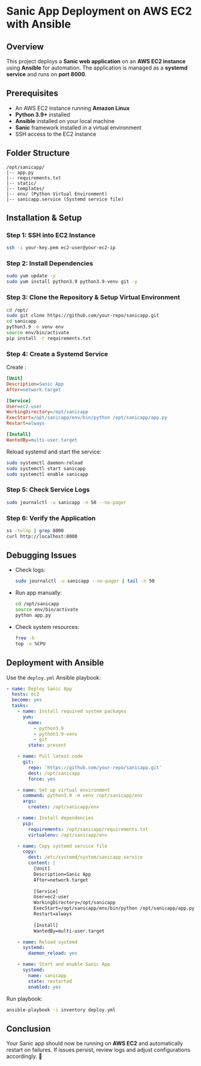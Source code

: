 # Sanic App Deployment on AWS EC2 with Ansible

## Overview

This project deploys a **Sanic web application** on an **AWS EC2 instance** using **Ansible** for automation. The application is managed as a **systemd service** and runs on **port 8000**.

## Prerequisites

- An AWS EC2 instance running **Amazon Linux**
- **Python 3.9+** installed
- **Ansible** installed on your local machine
- **Sanic** framework installed in a virtual environment
- SSH access to the EC2 instance

## Folder Structure

```
/opt/sanicapp/
|-- app.py
|-- requirements.txt
|-- static/
|-- templates/
|-- env/ (Python Virtual Environment)
|-- sanicapp.service (Systemd service file)
```

## Installation & Setup

### Step 1: SSH into EC2 Instance

```sh
ssh -i your-key.pem ec2-user@your-ec2-ip
```

### Step 2: Install Dependencies

```sh
sudo yum update -y
sudo yum install python3.9 python3.9-venv git -y
```

### Step 3: Clone the Repository & Setup Virtual Environment

```sh
cd /opt/
sudo git clone https://github.com/your-repo/sanicapp.git
cd sanicapp
python3.9 -m venv env
source env/bin/activate
pip install -r requirements.txt
```

### Step 4: Create a Systemd Service

Create :

```ini
[Unit]
Description=Sanic App
After=network.target

[Service]
User=ec2-user
WorkingDirectory=/opt/sanicapp
ExecStart=/opt/sanicapp/env/bin/python /opt/sanicapp/app.py
Restart=always

[Install]
WantedBy=multi-user.target
```

Reload systemd and start the service:

```sh
sudo systemctl daemon-reload
sudo systemctl start sanicapp
sudo systemctl enable sanicapp
```

### Step 5: Check Service Logs

```sh
sudo journalctl -u sanicapp -n 50 --no-pager
```

### Step 6: Verify the Application

```sh
ss -tulnp | grep 8000
curl http://localhost:8000
```

## Debugging Issues

- Check logs:
  ```sh
  sudo journalctl -u sanicapp --no-pager | tail -n 50
  ```
- Run app manually:
  ```sh
  cd /opt/sanicapp
  source env/bin/activate
  python app.py
  ```
- Check system resources:
  ```sh
  free -h
  top -o %CPU
  ```

## Deployment with Ansible

Use the `deploy.yml` Ansible playbook:

```yaml
- name: Deploy Sanic App
  hosts: ec2
  become: yes
  tasks:
    - name: Install required system packages
      yum:
        name:
          - python3.9
          - python3.9-venv
          - git
        state: present

    - name: Pull latest code
      git:
        repo: 'https://github.com/your-repo/sanicapp.git'
        dest: /opt/sanicapp
        force: yes

    - name: Set up virtual environment
      command: python3.9 -m venv /opt/sanicapp/env
      args:
        creates: /opt/sanicapp/env

    - name: Install dependencies
      pip:
        requirements: /opt/sanicapp/requirements.txt
        virtualenv: /opt/sanicapp/env

    - name: Copy systemd service file
      copy:
        dest: /etc/systemd/system/sanicapp.service
        content: |
          [Unit]
          Description=Sanic App
          After=network.target
          
          [Service]
          User=ec2-user
          WorkingDirectory=/opt/sanicapp
          ExecStart=/opt/sanicapp/env/bin/python /opt/sanicapp/app.py
          Restart=always
          
          [Install]
          WantedBy=multi-user.target

    - name: Reload systemd
      systemd:
        daemon_reload: yes

    - name: Start and enable Sanic App
      systemd:
        name: sanicapp
        state: restarted
        enabled: yes
```

Run playbook:

```sh
ansible-playbook -i inventory deploy.yml
```

## Conclusion

Your Sanic app should now be running on **AWS EC2** and automatically restart on failures. If issues persist, review logs and adjust configurations accordingly. 🚀
